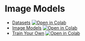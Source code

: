 # Image Models

- [Datasets](01-datasets.ipynb) [![Open in Colab](https://colab.research.google.com/assets/colab-badge.svg)](https://colab.research.google.com/github/marr75/wecodekc-scientific-computing/blob/main/2024/lab-04/01-datasets.ipynb)
- [Image Models](02-torch-image-model.ipynb) [![Open in Colab](https://colab.research.google.com/assets/colab-badge.svg)](https://colab.research.google.com/github/marr75/wecodekc-scientific-computing/blob/main/2024/lab-04/02-torch-image-model.ipynb)
- [Train Your Own](03-train-your-own.ipynb) [![Open in Colab](https://colab.research.google.com/assets/colab-badge.svg)](https://colab.research.google.com/github/marr75/wecodekc-scientific-computing/blob/main/2024/lab-04/03-train-your-own.ipynb)